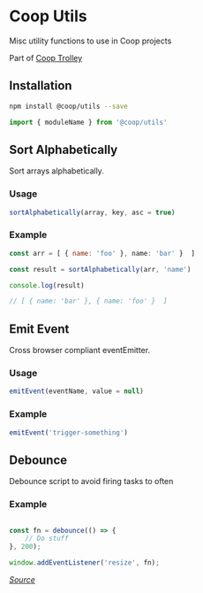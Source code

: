 # Coop Utils

Misc utility functions to use in Coop projects

Part of [Coop Trolley](https://github.com/theisof/coop-trolley)

## Installation

```sh
npm install @coop/utils --save
```

```javascript
import { moduleName } from '@coop/utils'
```

## Sort Alphabetically

Sort arrays alphabetically.

### Usage

```javascript
sortAlphabetically(array, key, asc = true)
```

### Example
```javascript
const arr = [ { name: 'foo' }, name: 'bar' }  ]

const result = sortAlphabetically(arr, 'name')

console.log(result)

// [ { name: 'bar' }, { name: 'foo' }  ]

```

## Emit Event

Cross browser compliant eventEmitter.

### Usage
```javascript
emitEvent(eventName, value = null)
```

### Example
```javascript
emitEvent('trigger-something')
```

## Debounce

Debounce script to avoid firing tasks to often

### Example
```javascript

const fn = debounce(() => {
	// Do stuff
}, 200);

window.addEventListener('resize', fn);
```

*[Source](https://davidwalsh.name/javascript-debounce-function)*


